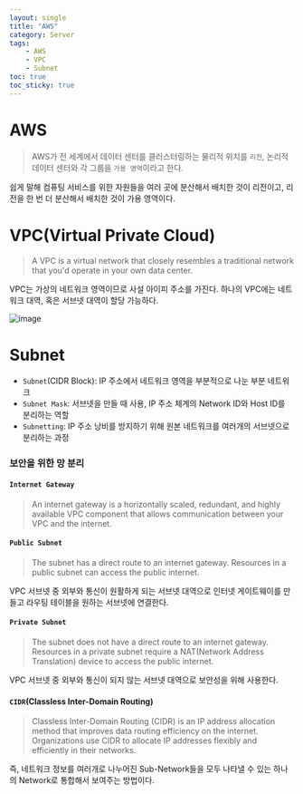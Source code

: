 ```yaml
---
layout: single
title: "AWS"
category: Server
tags:
    - AWS
    - VPC
    - Subnet
toc: true
toc_sticky: true
---
```

# AWS
> AWS가 전 세계에서 데이터 센터를 클러스터링하는 물리적 위치를 `리전`, 논리적 데이터 센터와 각 그룹을 `가용 영역`이라고 한다.

쉽게 말해 컴퓨팅 서비스를 위한 자원들을 여러 곳에 분산해서 배치한 것이 리전이고, 리전을 한 번 더 분산해서 배치한 것이 가용 영역이다.

# VPC(Virtual Private Cloud)
> A VPC is a virtual network that closely resembles a traditional network that you'd operate in your own data center.

VPC는 가상의 네트워크 영역이므로 사설 아이피 주소를 가진다. 하나의 VPC에는 네트워크 대역, 혹은 서브넷 대역이 할당 가능하다.

![image](https://github.com/seoyeon22/seoyeon22.github.io/assets/70433999/0edec589-ba87-436c-9ef9-4170cf8df273)


# Subnet

- `Subnet`(CIDR Block): IP 주소에서 네트워크 영역을 부분적으로 나눈 부분 네트워크
- `Subnet Mask`: 서브넷을 만들 때 사용, IP 주소 체계의 Network ID와 Host ID를 분리하는 역할
- `Subnetting`: IP 주소 낭비를 방지하기 위해 원본 네트워크를 여러개의 서브넷으로 분리하는 과정

### 보안을 위한 망 분리

#### `Internet Gateway`
> An internet gateway is a horizontally scaled, redundant, and highly available VPC component that allows communication between your VPC and the internet.

#### `Public Subnet`
> The subnet has a direct route to an internet gateway. Resources in a public subnet can access the public internet.

VPC 서브넷 중 외부와 통신이 원활하게 되는 서브넷 대역으로 인터넷 게이트웨이를 만들고 라우팅 테이블을 원하는 서브넷에 연결한다.

#### `Private Subnet`
> The subnet does not have a direct route to an internet gateway. Resources in a private subnet require a NAT(Network Address Translation) device to access the public internet.

VPC 서브넷 중 외부와 통신이 되지 않는 서브넷 대역으로 보안성을 위해 사용한다.

#### `CIDR`(Classless Inter-Domain Routing)
> Classless Inter-Domain Routing (CIDR) is an IP address allocation method that improves data routing efficiency on the internet. Organizations use CIDR to allocate IP addresses flexibly and efficiently in their networks.

즉, 네트워크 정보를 여러개로 나누어진 Sub-Network들을 모두 나타낼 수 있는 하나의 Network로 통합해서 보여주는 방법이다.


